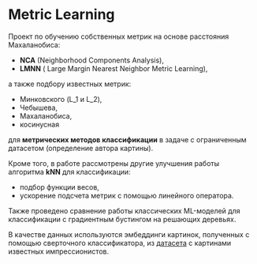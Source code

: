 # Metric Learning

Проект по обучению собственных метрик на основе расстояния Махаланобиса:
* **NCA** (Neighborhood Components Analysis),
* **LMNN** ( Large Margin Nearest Neighbor Metric Learning), 

а также подбору известных метрик:
* Минковского (L_1 и L_2),
* Чебышева,
* Махаланобиса,
* косинусная

для **метрических методов классификации** в задаче с ограниченным датасетом (определение автора картины).

Кроме того, в работе рассмотрены другие улучшения работы алгоритма **kNN** для классификации:
* подбор функции весов,
* ускорение подсчета метрик с помощью линейного оператора.

Также проведено сравнение работы классических ML-моделей для классификации с градиентным бустингом на решающих 
деревьях.

В качестве данных используются эмбеддинги картинок, полученных с помощью сверточного классификатора, из
[датасета](https://www.kaggle.com/delayedkarma/impressionist-classifier-data) с картинами известных 
импрессионистов.